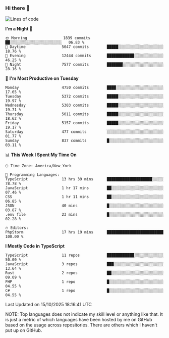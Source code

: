 ### Hi there 👋

<!--
**LynxJinxxy/LynxJinxxy** is a ✨ _special_ ✨ repository because its `README.md` (this file) appears on your GitHub profile.

Here are some ideas to get you started:

- 🔭 I’m currently working on ...
- 🌱 I’m currently learning ...
- 👯 I’m looking to collaborate on ...
- 🤔 I’m looking for help with ...
- 💬 Ask me about ...
- 📫 How to reach me: ...
- 😄 Pronouns: ...
- ⚡ Fun fact: ...
-->

<!--START_SECTION:waka-->
![Lines of code](https://img.shields.io/badge/From%20Hello%20World%20I%27ve%20Written-35.2%20million%20lines%20of%20code-blue)

**I'm a Night 🦉** 

```text
🌞 Morning                1839 commits        ██░░░░░░░░░░░░░░░░░░░░░░░   06.83 % 
🌆 Daytime                5047 commits        █████░░░░░░░░░░░░░░░░░░░░   18.76 % 
🌃 Evening                12444 commits       ████████████░░░░░░░░░░░░░   46.25 % 
🌙 Night                  7577 commits        ███████░░░░░░░░░░░░░░░░░░   28.16 % 
```
📅 **I'm Most Productive on Tuesday** 

```text
Monday                   4750 commits        ████░░░░░░░░░░░░░░░░░░░░░   17.65 % 
Tuesday                  5372 commits        █████░░░░░░░░░░░░░░░░░░░░   19.97 % 
Wednesday                5303 commits        █████░░░░░░░░░░░░░░░░░░░░   19.71 % 
Thursday                 5011 commits        █████░░░░░░░░░░░░░░░░░░░░   18.62 % 
Friday                   5157 commits        █████░░░░░░░░░░░░░░░░░░░░   19.17 % 
Saturday                 477 commits         ░░░░░░░░░░░░░░░░░░░░░░░░░   01.77 % 
Sunday                   837 commits         █░░░░░░░░░░░░░░░░░░░░░░░░   03.11 % 
```


📊 **This Week I Spent My Time On** 

```text
🕑︎ Time Zone: America/New_York

💬 Programming Languages: 
TypeScript               13 hrs 39 mins      ████████████████████░░░░░   78.78 % 
JavaScript               1 hr 17 mins        ██░░░░░░░░░░░░░░░░░░░░░░░   07.46 % 
CSS                      1 hr 11 mins        ██░░░░░░░░░░░░░░░░░░░░░░░   06.85 % 
JSON                     40 mins             █░░░░░░░░░░░░░░░░░░░░░░░░   03.87 % 
.env file                23 mins             █░░░░░░░░░░░░░░░░░░░░░░░░   02.28 % 

🔥 Editors: 
PhpStorm                 17 hrs 19 mins      █████████████████████████   100.00 % 
```

**I Mostly Code in TypeScript** 

```text
TypeScript               11 repos            ████████████░░░░░░░░░░░░░   50.00 % 
JavaScript               3 repos             ███░░░░░░░░░░░░░░░░░░░░░░   13.64 % 
Rust                     2 repos             ██░░░░░░░░░░░░░░░░░░░░░░░   09.09 % 
PHP                      1 repo              █░░░░░░░░░░░░░░░░░░░░░░░░   04.55 % 
C#                       1 repo              █░░░░░░░░░░░░░░░░░░░░░░░░   04.55 % 
```




 Last Updated on 15/10/2025 18:16:41 UTC
<!--END_SECTION:waka-->
NOTE: Top languages does not indicate my skill level or anything like that. It is just a metric of which languages have been hosted by me on GitHub based on the usage across repositories. There are others which I haven't put up on GitHub.
